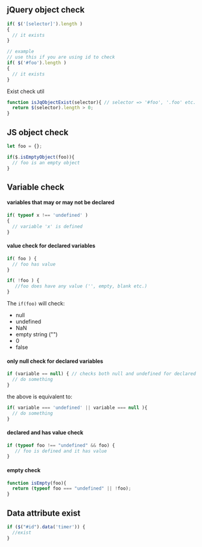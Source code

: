 ## jQuery object check
```js
if( $('[selector]').length )
{
  // it exists
}

// example
// use this if you are using id to check
if( $('#foo').length )
{
  // it exists
}
```

Exist check util
```js
function isJqObjectExist(selector){ // selector => '#foo', '.foo' etc.
  return $(selector).length > 0;
}
```

## JS object check
```js
let foo = {};

if($.isEmptyObject(foo)){
  // foo is an empty object
}
```

## Variable check
#### variables that may or may not be declared
```js
if( typeof x !== 'undefined' )
{
  // variable 'x' is defined
}
```

#### value check for declared variables
```js
if( foo ) {
  // foo has value
}

if( !foo ) {
   //foo does have any value ('', empty, blank etc.)
}
```
The `if(foo)` will check:
* null
* undefined
* NaN
* empty string ("")
* 0
* false

#### only null check for declared variables
```js
if (variable == null) { // checks both null and undefined for declared variables
  // do something 
}
```
the above is equivalent to:
```js
if( variable === 'undefined' || variable === null ){
  // do something 
}
```

#### declared and has value check
```js
if (typeof foo !== "undefined" && foo) {
   // foo is defined and it has value 
}
```

#### empty check
```js
function isEmpty(foo){
  return (typeof foo === "undefined" || !foo);
}
```

## Data attribute exist
```js
if ($("#id").data('timer')) {
  //exist
}
```

